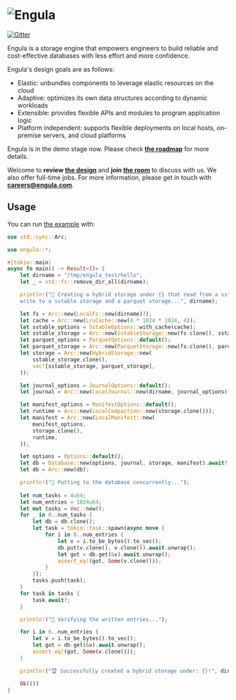 # ![Engula](https://engula.com/images/logo-wide.png)

[![Gitter](https://badges.gitter.im/engula/contributors.svg)](https://gitter.im/engula/contributors?utm_source=badge&utm_medium=badge&utm_campaign=pr-badge)

Engula is a storage engine that empowers engineers to build reliable and cost-effective databases with less effort and more confidence.

Engula's design goals are as follows:

- Elastic: unbundles components to leverage elastic resources on the cloud
- Adaptive: optimizes its own data structures according to dynamic workloads
- Extensible: provides flexible APIs and modules to program application logic
- Platform independent: supports flexible deployments on local hosts, on-premise servers, and cloud platforms

Engula is in the demo stage now.
Please check **[the roadmap](https://github.com/engula/engula/issues/1)** for more details.

Welcome to **review [the design](docs/design.md)** and **join [the room](https://gitter.im/engula/contributors)** to discuss with us.
We also offer full-time jobs. For more information, please get in touch with **careers@engula.com**.

## Usage

You can run [the example](engula/examples/hello.rs) with:

```rust
use std::sync::Arc;

use engula::*;

#[tokio::main]
async fn main() -> Result<()> {
    let dirname = "/tmp/engula_test/hello";
    let _ = std::fs::remove_dir_all(dirname);

    println!("🚧 Creating a hybrid storage under {} that read from a sstable storage and \
    write to a sstable storage and a parquet storage...", dirname);

    let fs = Arc::new(LocalFs::new(dirname)?);
    let cache = Arc::new(LruCache::new(4 * 1024 * 1024, 4));
    let sstable_options = SstableOptions::with_cache(cache);
    let sstable_storage = Arc::new(SstableStorage::new(fs.clone(), sstable_options));
    let parquet_options = ParquetOptions::default();
    let parquet_storage = Arc::new(ParquetStorage::new(fs.clone(), parquet_options));
    let storage = Arc::new(HybridStorage::new(
        sstable_storage.clone(),
        vec![sstable_storage, parquet_storage],
    ));

    let journal_options = JournalOptions::default();
    let journal = Arc::new(LocalJournal::new(dirname, journal_options)?);

    let manifest_options = ManifestOptions::default();
    let runtime = Arc::new(LocalCompaction::new(storage.clone()));
    let manifest = Arc::new(LocalManifest::new(
        manifest_options,
        storage.clone(),
        runtime,
    ));

    let options = Options::default();
    let db = Database::new(options, journal, storage, manifest).await?;
    let db = Arc::new(db);

    println!("🚀 Putting to the database concurrently...");
    
    let num_tasks = 4u64;
    let num_entries = 1024u64;
    let mut tasks = Vec::new();
    for _ in 0..num_tasks {
        let db = db.clone();
        let task = tokio::task::spawn(async move {
            for i in 0..num_entries {
                let v = i.to_be_bytes().to_vec();
                db.put(v.clone(), v.clone()).await.unwrap();
                let got = db.get(&v).await.unwrap();
                assert_eq!(got, Some(v.clone()));
            }
        });
        tasks.push(task);
    }
    for task in tasks {
        task.await?;
    }

    println!("📜 Verifying the written entries...");

    for i in 0..num_entries {
        let v = i.to_be_bytes().to_vec();
        let got = db.get(&v).await.unwrap();
        assert_eq!(got, Some(v.clone()));
    }

    println!("🏆 Successfully created a hybrid storage under: {}!", dirname);

    Ok(())
}
```
